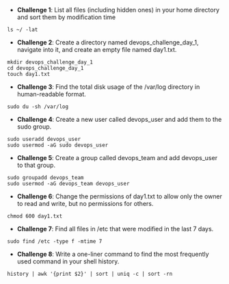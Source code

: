 * **Challenge 1**: List all files (including hidden ones) in your home directory and sort them by modification time
```
ls ~/ -lat
```  


* **Challenge 2**: Create a directory named devops_challenge_day_1, navigate into it, and create an empty file named day1.txt.
```
mkdir devops_challenge_day_1
cd devops_challenge_day_1
touch day1.txt
``` 

* **Challenge 3**: Find the total disk usage of the /var/log directory in human-readable format.

```
sudo du -sh /var/log
```  
* **Challenge 4**: Create a new user called devops_user and add them to the sudo group.
```
sudo useradd devops_user
sudo usermod -aG sudo devops_user
```
* **Challenge 5**: Create a group called devops_team and add devops_user to that group.
```
sudo groupadd devops_team
sudo usermod -aG devops_team devops_user
```
* **Challenge 6**: Change the permissions of day1.txt to allow only the owner to read and write, but no permissions for others.
```
chmod 600 day1.txt
```
* **Challenge 7**: Find all files in /etc that were modified in the last 7 days.
```
sudo find /etc -type f -mtime 7
```
* **Challenge 8**: Write a one-liner command to find the most frequently used command in your shell history.
```
history | awk '{print $2}' | sort | uniq -c | sort -rn
```